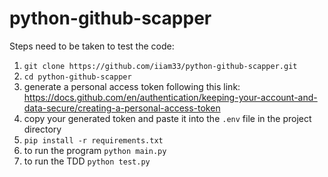 # python-github-scapper

Steps need to be taken to test the code:
1. ```git clone https://github.com/iiam33/python-github-scapper.git```
2. ```cd python-github-scapper```
3. generate a personal access token following this link: https://docs.github.com/en/authentication/keeping-your-account-and-data-secure/creating-a-personal-access-token
4. copy your generated token and paste it into the ```.env``` file in the project directory
5. ```pip install -r requirements.txt```
6. to run the program ```python main.py```
7. to run the TDD ```python test.py```
